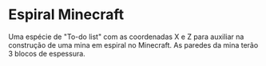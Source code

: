 # Espiral Minecraft
Uma espécie de "To-do list" com as coordenadas X e Z para auxiliar na construção de uma mina em espiral no Minecraft. As paredes da mina terão 3 blocos de espessura.
